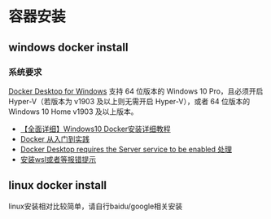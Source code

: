 
# 容器安装

## windows docker install

### 系统要求
[Docker Desktop for Windows](https://docs.docker.com/desktop/install/windows-install/) 支持 64 位版本的 Windows 10 Pro，且必须开启 Hyper-V（若版本为 v1903 及以上则无需开启 Hyper-V），或者 64 位版本的 Windows 10 Home v1903 及以上版本。

- [【全面详细】Windows10 Docker安装详细教程](https://zhuanlan.zhihu.com/p/441965046)
- [Docker 从入门到实践](https://yeasy.gitbook.io/docker_practice/install/windows)
- [Docker Desktop requires the Server service to be enabled 处理](https://blog.csdn.net/sunhy_csdn/article/details/106526991)
- [安装wsl或者等报错提示](https://learn.microsoft.com/zh-cn/windows/wsl/install)

## linux docker install
linux安装相对比较简单，请自行baidu/google相关安装
